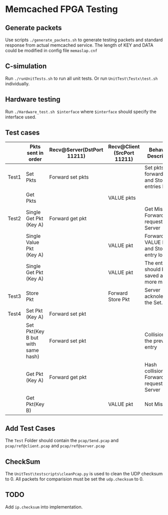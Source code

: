 # Memcached FPGA Testing

## Generate packets
Use scripts `./generate_packets.sh` to generate testing packets and standard response from actual memcached service. The length of KEY and DATA could be modified in config file `memaslap.cnf`

## C-simulation
Run `./runUnitTests.sh` to run all unit tests. Or run `UnitTest\Testx\test.sh` individually.
## Hardware testing
Run `./Hardware_test.sh $interface` where `$interface` should specify the interface used.
## Test cases
| ﻿      |  Pkts sent in order                         | Recv@Server(DstPort 11211) | Recv@Client (SrcPort 11211) | Behaviour Description                            |
|-------|-----------------------------------|-------------------------|--------------------------|--------------------------------------------------|
| Test1 | Set Pkts                          | Forward set pkts        |                          | Set pkts forwarded and Store the entries locally |
|       | Get Pkts                          |                         | VALUE pkts               |                                                  |
| Test2 | Single Get Pkt (Key A)            | Forward get pkt         |                          | Get Miss: Forward the request to Server          |
|       | Single Value Pkt (Key A)          |                         | VALUE pkt                | Forward VALUE Pkts and Store the entry locally   |
|       | Single Get Pkt (Key A)            |                         | VALUE pkt                | The entry should be saved and no more miss       |
| Test3 | Store Pkt                         |                         | Forward Store Pkt        | Server acknoledeged the Set.                     |
| Test4 | Set Pkt (Key A)                   | Forward set pkt         |                          |                                                  |
|       | Set Pkt(Key B but with same hash) | Forward set pkt         |                          | Collision: kick the previous entry               |
|       | Get Pkt (Key A)                   | Forward get pkt         |                          | Hash collision: Forward the request to Server    |
|       | Get Pkt(Key B)                    |                         | VALUE pkt                | Not Miss                                         |

## Add Test Cases
The `Test` Folder should contain the `pcap/Send.pcap` and `pcap/ref@client.pcap` and `pcap/ref@server.pcap`

## CheckSum
The `UnitTest\testscripts\cleanPcap.py` is used to clean the UDP checksum to 0. All packets for comparision must be set the `udp.checksum` to 0. 

## TODO
Add `ip.checksum` into implementation.


